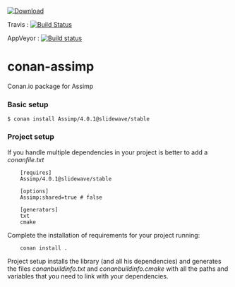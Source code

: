 [ ![Download](https://api.bintray.com/packages/pvicente/conan/Assimp%3Apvicente/images/download.svg?version=4.0.1%3Atesting) ](https://bintray.com/pvicente/conan/Assimp%3Apvicente/4.0.1%3Atesting/link)

Travis : [![Build Status](https://travis-ci.org/pvicente/conan-assimp.svg?branch=testing%2F4.0.1)](https://travis-ci.org/pvicente/conan-assimp)

AppVeyor : [![Build status](https://ci.appveyor.com/api/projects/status/janqy71mtspxctgw/branch/testing/4.0.1?svg=true)](https://ci.appveyor.com/project/pvicente/conan-assimp/branch/testing/4.0.1)


# conan-assimp
Conan.io package for Assimp

### Basic setup

```
$ conan install Assimp/4.0.1@slidewave/stable
```

### Project setup

If you handle multiple dependencies in your project is better to add a *conanfile.txt*
```
    [requires]
    Assimp/4.0.1@slidewave/stable

    [options]
    Assimp:shared=true # false

    [generators]
    txt
    cmake
```
Complete the installation of requirements for your project running:
```
    conan install .
```
Project setup installs the library (and all his dependencies) and generates the files *conanbuildinfo.txt* and *conanbuildinfo.cmake* with all the paths and variables that you need to link with your dependencies.
